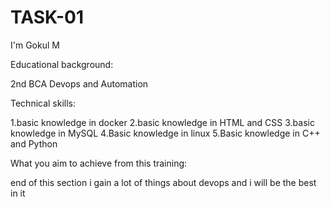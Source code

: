 # TASK-01
I'm Gokul M

Educational background:

2nd BCA Devops and Automation

Technical skills:

1.basic knowledge in docker
2.basic knowledge in HTML and CSS
3.basic knowledge in MySQL
4.Basic knowledge in linux
5.Basic knowledge in C++ and Python

What you aim to achieve from this training:

end of this section i gain a lot of things about devops and i will be the best in it